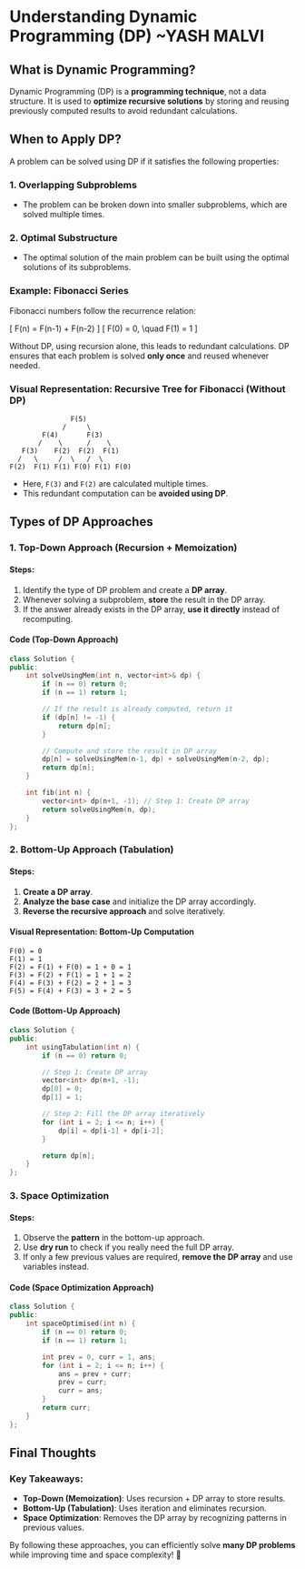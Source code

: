 # **Understanding Dynamic Programming (DP) ~YASH MALVI**

## **What is Dynamic Programming?**
Dynamic Programming (DP) is a **programming technique**, not a data structure. It is used to **optimize recursive solutions** by storing and reusing previously computed results to avoid redundant calculations.

## **When to Apply DP?**
A problem can be solved using DP if it satisfies the following properties:

### **1. Overlapping Subproblems**
- The problem can be broken down into smaller subproblems, which are solved multiple times.

### **2. Optimal Substructure**
- The optimal solution of the main problem can be built using the optimal solutions of its subproblems.

### **Example: Fibonacci Series**
Fibonacci numbers follow the recurrence relation:

\[ F(n) = F(n-1) + F(n-2) \]
\[ F(0) = 0, \quad F(1) = 1 \]

Without DP, using recursion alone, this leads to redundant calculations. DP ensures that each problem is solved **only once** and reused whenever needed.

### **Visual Representation: Recursive Tree for Fibonacci (Without DP)**

```
               F(5)
             /     \
        F(4)       F(3)
       /    \      /    \
   F(3)    F(2)  F(2)  F(1)
  /   \     /  \   /  \
F(2)  F(1) F(1) F(0) F(1) F(0)
```

- Here, `F(3)` and `F(2)` are calculated multiple times.
- This redundant computation can be **avoided using DP**.

## **Types of DP Approaches**

### **1. Top-Down Approach (Recursion + Memoization)**
#### **Steps:**
1. Identify the type of DP problem and create a **DP array**.
2. Whenever solving a subproblem, **store** the result in the DP array.
3. If the answer already exists in the DP array, **use it directly** instead of recomputing.

#### **Code (Top-Down Approach)**
```cpp
class Solution {
public:
    int solveUsingMem(int n, vector<int>& dp) {
        if (n == 0) return 0;
        if (n == 1) return 1;

        // If the result is already computed, return it
        if (dp[n] != -1) {
            return dp[n];
        }

        // Compute and store the result in DP array
        dp[n] = solveUsingMem(n-1, dp) + solveUsingMem(n-2, dp);
        return dp[n];
    }

    int fib(int n) {
        vector<int> dp(n+1, -1); // Step 1: Create DP array
        return solveUsingMem(n, dp);
    }
};
```

### **2. Bottom-Up Approach (Tabulation)**
#### **Steps:**
1. **Create a DP array**.
2. **Analyze the base case** and initialize the DP array accordingly.
3. **Reverse the recursive approach** and solve iteratively.

#### **Visual Representation: Bottom-Up Computation**

```
F(0) = 0
F(1) = 1
F(2) = F(1) + F(0) = 1 + 0 = 1
F(3) = F(2) + F(1) = 1 + 1 = 2
F(4) = F(3) + F(2) = 2 + 1 = 3
F(5) = F(4) + F(3) = 3 + 2 = 5
```

#### **Code (Bottom-Up Approach)**
```cpp
class Solution {
public:
    int usingTabulation(int n) {
        if (n == 0) return 0;

        // Step 1: Create DP array
        vector<int> dp(n+1, -1);
        dp[0] = 0;
        dp[1] = 1;

        // Step 2: Fill the DP array iteratively
        for (int i = 2; i <= n; i++) {
            dp[i] = dp[i-1] + dp[i-2];
        }

        return dp[n];
    }
};
```

### **3. Space Optimization**
#### **Steps:**
1. Observe the **pattern** in the bottom-up approach.
2. Use **dry run** to check if you really need the full DP array.
3. If only a few previous values are required, **remove the DP array** and use variables instead.

#### **Code (Space Optimization Approach)**
```cpp
class Solution {
public:
    int spaceOptimised(int n) {
        if (n == 0) return 0;
        if (n == 1) return 1;

        int prev = 0, curr = 1, ans;
        for (int i = 2; i <= n; i++) {
            ans = prev + curr;
            prev = curr;
            curr = ans;
        }
        return curr;
    }
};
```

## **Final Thoughts**
### **Key Takeaways:**
- **Top-Down (Memoization)**: Uses recursion + DP array to store results.
- **Bottom-Up (Tabulation)**: Uses iteration and eliminates recursion.
- **Space Optimization**: Removes the DP array by recognizing patterns in previous values.

By following these approaches, you can efficiently solve **many DP problems** while improving time and space complexity! 🚀

